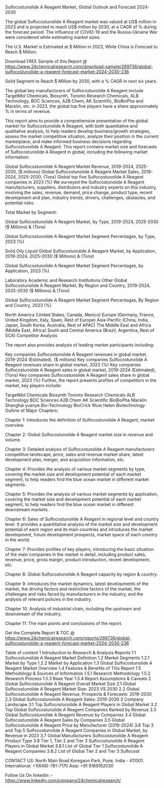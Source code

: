Sulfocostunolide A Reagent Market, Global Outlook and Forecast 2024-2030

The global Sulfocostunolide A Reagent market was valued at US$ million in 2023 and is projected to reach US$ million by 2030, at a CAGR of % during the forecast period. The influence of COVID-19 and the Russia-Ukraine War were considered while estimating market sizes.

The U.S. Market is Estimated at $ Million in 2023, While China is Forecast to Reach $ Million.

Download FREE Sample of this Report @ https://www.24chemicalresearch.com/download-sample/269736/global-sulfocostunolide-a-reagent-forecast-market-2024-2030-236

Solid Segment to Reach $ Million by 2030, with a % CAGR in next six years.

The global key manufacturers of Sulfocostunolide A Reagent include TargetMol Chemicals, Biosynth, Toronto Research Chemicals, ALB Technology, BOC Sciences, A2B Chem, AK Scientific, BioBioPha and Macklin, etc. in 2023, the global top five players have a share approximately % in terms of revenue.

This report aims to provide a comprehensive presentation of the global market for Sulfocostunolide A Reagent, with both quantitative and qualitative analysis, to help readers develop business/growth strategies, assess the market competitive situation, analyze their position in the current marketplace, and make informed business decisions regarding Sulfocostunolide A Reagent. This report contains market size and forecasts of Sulfocostunolide A Reagent in global, including the following market information:

Global Sulfocostunolide A Reagent Market Revenue, 2019-2024, 2025-2030, ($ millions)
Global Sulfocostunolide A Reagent Market Sales, 2019-2024, 2025-2030, (Tons)
Global top five Sulfocostunolide A Reagent companies in 2023 (%)
We surveyed the Sulfocostunolide A Reagent manufacturers, suppliers, distributors and industry experts on this industry, involving the sales, revenue, demand, price change, product type, recent development and plan, industry trends, drivers, challenges, obstacles, and potential risks.

Total Market by Segment:

Global Sulfocostunolide A Reagent Market, by Type, 2019-2024, 2025-2030 ($ Millions) & (Tons)

Global Sulfocostunolide A Reagent Market Segment Percentages, by Type, 2023 (%)

Solid
Oily Liquid
Global Sulfocostunolide A Reagent Market, by Application, 2019-2024, 2025-2030 ($ Millions) & (Tons)

Global Sulfocostunolide A Reagent Market Segment Percentages, by Application, 2023 (%)

Laboratory
Academic and Research Institutions
Other
Global Sulfocostunolide A Reagent Market, By Region and Country, 2019-2024, 2025-2030 ($ Millions) & (Tons)

Global Sulfocostunolide A Reagent Market Segment Percentages, By Region and Country, 2023 (%)

North America (United States, Canada, Mexico)
Europe (Germany, France, United Kingdom, Italy, Spain, Rest of Europe)
Asia-Pacific (China, India, Japan, South Korea, Australia, Rest of APAC)
The Middle East and Africa (Middle East, Africa)
South and Central America (Brazil, Argentina, Rest of SCA)
Competitor Analysis

The report also provides analysis of leading market participants including:

Key companies Sulfocostunolide A Reagent revenues in global market, 2019-2024 (Estimated), ($ millions)
Key companies Sulfocostunolide A Reagent revenues share in global market, 2023 (%)
Key companies Sulfocostunolide A Reagent sales in global market, 2019-2024 (Estimated), (Tons)
Key companies Sulfocostunolide A Reagent sales share in global market, 2023 (%)
Further, the report presents profiles of competitors in the market, key players include:

TargetMol Chemicals
Biosynth
Toronto Research Chemicals
ALB Technology
BOC Sciences
A2B Chem
AK Scientific
BioBioPha
Macklin
Shanghai yuanye Bio-Technology
BioCrick
Wuxi Helen Biotechnology
Outline of Major Chapters:

Chapter 1: Introduces the definition of Sulfocostunolide A Reagent, market overview.

Chapter 2: Global Sulfocostunolide A Reagent market size in revenue and volume.

Chapter 3: Detailed analysis of Sulfocostunolide A Reagent manufacturers competitive landscape, price, sales and revenue market share, latest development plan, merger, and acquisition information, etc.

Chapter 4: Provides the analysis of various market segments by type, covering the market size and development potential of each market segment, to help readers find the blue ocean market in different market segments.

Chapter 5: Provides the analysis of various market segments by application, covering the market size and development potential of each market segment, to help readers find the blue ocean market in different downstream markets.

Chapter 6: Sales of Sulfocostunolide A Reagent in regional level and country level. It provides a quantitative analysis of the market size and development potential of each region and its main countries and introduces the market development, future development prospects, market space of each country in the world.

Chapter 7: Provides profiles of key players, introducing the basic situation of the main companies in the market in detail, including product sales, revenue, price, gross margin, product introduction, recent development, etc.

Chapter 8: Global Sulfocostunolide A Reagent capacity by region & country.

Chapter 9: Introduces the market dynamics, latest developments of the market, the driving factors and restrictive factors of the market, the challenges and risks faced by manufacturers in the industry, and the analysis of relevant policies in the industry.

Chapter 10: Analysis of industrial chain, including the upstream and downstream of the industry.

Chapter 11: The main points and conclusions of the report.

Get the Complete Report & TOC @ https://www.24chemicalresearch.com/reports/269736/global-sulfocostunolide-a-reagent-forecast-market-2024-2030-236

Table of content
1 Introduction to Research & Analysis Reports
1.1 Sulfocostunolide A Reagent Market Definition
1.2 Market Segments
1.2.1 Market by Type
1.2.2 Market by Application
1.3 Global Sulfocostunolide A Reagent Market Overview
1.4 Features & Benefits of This Report
1.5 Methodology & Sources of Information
1.5.1 Research Methodology
1.5.2 Research Process
1.5.3 Base Year
1.5.4 Report Assumptions & Caveats
2 Global Sulfocostunolide A Reagent Overall Market Size
2.1 Global Sulfocostunolide A Reagent Market Size: 2023 VS 2030
2.2 Global Sulfocostunolide A Reagent Revenue, Prospects & Forecasts: 2019-2030
2.3 Global Sulfocostunolide A Reagent Sales: 2019-2030
3 Company Landscape
3.1 Top Sulfocostunolide A Reagent Players in Global Market
3.2 Top Global Sulfocostunolide A Reagent Companies Ranked by Revenue
3.3 Global Sulfocostunolide A Reagent Revenue by Companies
3.4 Global Sulfocostunolide A Reagent Sales by Companies
3.5 Global Sulfocostunolide A Reagent Price by Manufacturer (2019-2024)
3.6 Top 3 and Top 5 Sulfocostunolide A Reagent Companies in Global Market, by Revenue in 2023
3.7 Global Manufacturers Sulfocostunolide A Reagent Product Type
3.8 Tier 1, Tier 2 and Tier 3 Sulfocostunolide A Reagent Players in Global Market
3.8.1 List of Global Tier 1 Sulfocostunolide A Reagent Companies
3.8.2 List of Global Tier 2 and Tier 3 Sulfocost

CONTACT US:
North Main Road Koregaon Park, Pune, India - 411001.
International: +1(646)-781-7170
Asia: +91 9169162030

Follow Us On linkedin :- https://www.linkedin.com/company/24chemicalresearch/

